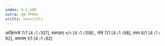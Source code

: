 ```yaml
---
index: 4.1.109
sutra: लुक् स्त्रियाम्
vritti: anuvritti
---
```


आङ्गिरसे 7/1 [4।1।107],  वतण्डात् ५/१ [4।1।108] , गोत्रे 7/1 [4।1।98], तस्य 6/1 [4।1।92], अपत्यम् 1/1 [4।1।92]
